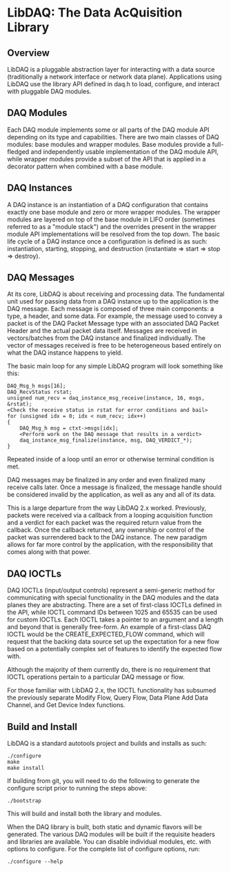 LibDAQ: The Data AcQuisition Library
====================================

Overview
--------

LibDAQ is a pluggable abstraction layer for interacting with a data source
(traditionally a network interface or network data plane).  Applications using
LibDAQ use the library API defined in daq.h to load, configure, and interact
with pluggable DAQ modules.

DAQ Modules
-----------

Each DAQ module implements some or all parts of the DAQ module API depending on
its type and capabilities.  There are two main classes of DAQ modules: base
modules and wrapper modules.  Base modules provide a full-fledged and
independently usable implementation of the DAQ module API, while wrapper modules
provide a subset of the API that is applied in a decorator pattern when combined
with a base module.

DAQ Instances
-------------

A DAQ instance is an instantiation of a DAQ configuration that contains exactly
one base module and zero or more wrapper modules.  The wrapper modules are
layered on top of the base module in LIFO order (sometimes referred to as a
"module stack") and the overrides present in the wrapper module API
implementations will be resolved from the top down.  The basic life cycle of a
DAQ instance once a configuration is defined is as such: instantiation,
starting, stopping, and destruction (instantiate => start => stop => destroy).

DAQ Messages
------------

At its core, LibDAQ is about receiving and processing data.  The fundamental
unit used for passing data from a DAQ instance up to the application is the DAQ
message.  Each message is composed of three main components: a type, a header,
and some data.  For example, the message used to convey a packet is of the DAQ
Packet Message type with an associated DAQ Packet Header and the actual packet
data itself.  Messages are received in vectors/batches from the DAQ instance and
finalized individually.  The vector of messages received is free to be
heterogeneous based entirely on what the DAQ instance happens to yield.

The basic main loop for any simple LibDAQ program will look something like this:
```
DAQ_Msg_h msgs[16];
DAQ_RecvStatus rstat;
unsigned num_recv = daq_instance_msg_receive(instance, 16, msgs, &rstat);
<Check the receive status in rstat for error conditions and bail>
for (unsigned idx = 0; idx < num_recv; idx++)
{
    DAQ_Msg_h msg = ctxt->msgs[idx];
    <Perform work on the DAQ message that results in a verdict>
    daq_instance_msg_finalize(instance, msg, DAQ_VERDICT_*);
}
```
Repeated inside of a loop until an error or otherwise terminal condition is met.

DAQ messages may be finalized in any order and even finalized many receive calls
later.  Once a message is finalized, the message handle should be considered
invalid by the application, as well as any and all of its data.

This is a large departure from the way LibDAQ 2.x worked.  Previously, packets
were received via a callback from a looping acquisition function and a verdict
for each packet was the required return value from the callback.  Once the
callback returned, any ownership or control of the packet was surrendered back
to the DAQ instance.  The new paradigm allows for far more control by the
application, with the responsibility that comes along with that power.

DAQ IOCTLs
----------

DAQ IOCTLs (input/output controls) represent a semi-generic method for
communicating with special functionality in the DAQ modules and the data planes
they are abstracting.  There are a set of first-class IOCTLs defined in the API,
while IOCTL command IDs between 1025 and 65535 can be used for custom IOCTLs.
Each IOCTL takes a pointer to an argument and a length and beyond that is
generally free-form.  An example of a first-class DAQ IOCTL would be the
CREATE_EXPECTED_FLOW command, which will request that the backing data source
set up the expectation for a new flow based on a potentially complex set of
features to identify the expected flow with.

Although the majority of them currently do, there is no requirement that IOCTL
operations pertain to a particular DAQ message or flow.

For those familiar with LibDAQ 2.x, the IOCTL functionality has subsumed the
previously separate Modify Flow, Query Flow, Data Plane Add Data Channel, and
Get Device Index functions.

Build and Install
-----------------

LibDAQ is a standard autotools project and builds and installs as such:

    ./configure
    make
    make install

If building from git, you will need to do the following to generate the
configure script prior to running the steps above:

    ./bootstrap

This will build and install both the library and modules.

When the DAQ library is built, both static and dynamic flavors will be
generated.  The various DAQ modules will be built if the requisite headers and
libraries are available.  You can disable individual modules, etc. with options
to configure.  For the complete list of configure options, run:

    ./configure --help

